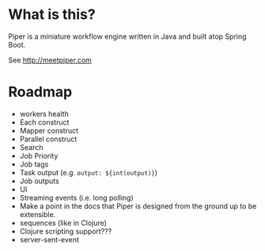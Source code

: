 # What is this?

Piper is a miniature workflow engine written in Java and built atop Spring Boot. 

See http://meetpiper.com

# Roadmap

- workers health
- Each construct
- Mapper construct
- Parallel construct
- Search
- Job Priority
- Job tags
- Task output (e.g. `output: ${int(output)}`)
- Job outputs
- UI
- Streaming events (i.e. long polling)
- Make a point in the docs that Piper is designed from the ground up to be extensible.  
- sequences (like in Clojure)
- Clojure scripting support???
- server-sent-event

